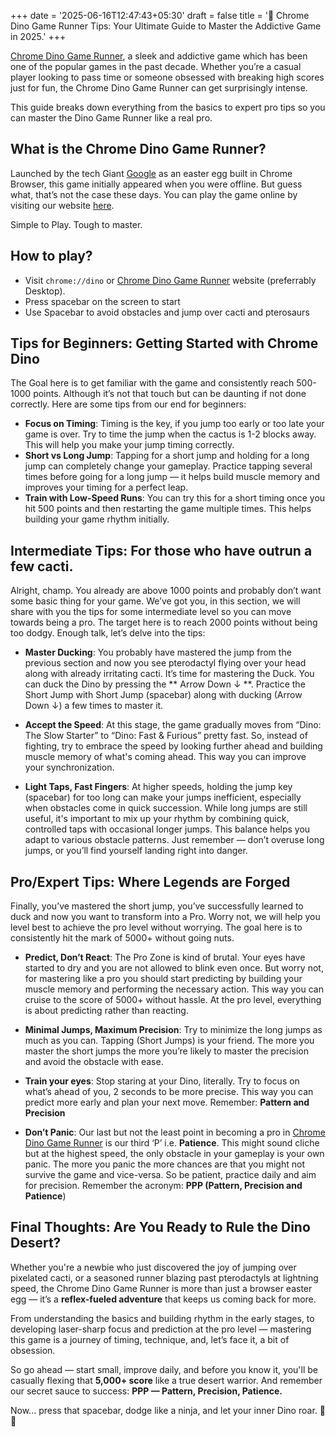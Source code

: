 +++
date = '2025-06-16T12:47:43+05:30'
draft = false 
title = '🦖 Chrome Dino Game Runner Tips: Your Ultimate Guide to Master the Addictive Game in 2025.'
+++


[Chrome Dino Game Runner](https://dinogamerunner.in/), a sleek and addictive game which has been one of the popular games in the past decade. Whether you’re a casual player looking to pass time or someone obsessed with breaking high scores just for fun, the Chrome Dino Game Runner can get surprisingly intense.  

This guide breaks down everything from the basics to expert pro tips so you can master the Dino Game Runner like a real pro.

## What is the Chrome Dino Game Runner?

Launched by the tech Giant [Google](https://www.google.com/) as an easter egg built in Chrome Browser, this game initially appeared when you were offline. But guess what, that’s not the case these days. You can play the game online by visiting our website [here](https://dinogamerunner.in/). 

Simple to Play. Tough to master.

## How to play?

- Visit  ``` chrome://dino ``` or [Chrome Dino Game Runner](http://dinogamerunner.in) website (preferrably Desktop).
- Press spacebar on the screen to start
- Use Spacebar to avoid obstacles and jump over cacti and pterosaurs

## Tips for Beginners: Getting Started with Chrome Dino

The Goal here is to get familiar with the game and consistently reach 500-1000 points. Although it’s not that touch but can be daunting if not done correctly. Here are some tips from our end for beginners:

- **Focus on Timing**: Timing is the key, if you jump too early or too late your game is over. Try to time the jump when the cactus is 1-2 blocks away. This will help you make your jump timing correctly.
- **Short vs Long Jump**: Tapping for a short jump and holding for a long jump can completely change your gameplay. Practice tapping several times before going for a long jump — it helps build muscle memory and improves your timing for a perfect leap.
- **Train with Low-Speed Runs**: You can try this for a short timing once you hit 500 points and then restarting the game multiple times. This helps building your game rhythm initially.

## Intermediate Tips: For those who have outrun a few cacti.

Alright, champ. You already are above 1000 points and probably don’t want some basic thing for your game. We’ve got you, in this section, we will share with you the tips for some intermediate level so you can move towards being a pro. The target here is to reach 2000 points without being too dodgy. Enough talk, let’s delve into the tips: 

- **Master Ducking**: You probably have mastered the jump from the previous section and now you see pterodactyl flying over your head along with already irritating cacti. It’s time for mastering the Duck. You can duck the Dino by pressing the ** Arrow Down ↓ **. Practice the Short Jump with Short Jump (spacebar) along with ducking (Arrow Down ↓) a few times to master it.

- **Accept the Speed**: At this stage, the game gradually moves from “Dino: The Slow Starter” to “Dino: Fast & Furious” pretty fast. So, instead of fighting, try to embrace the speed by looking further ahead and building muscle memory of what's coming ahead. This way you can improve your synchronization.

- **Light Taps, Fast Fingers**: At higher speeds, holding the jump key (spacebar) for too long can make your jumps inefficient, especially when obstacles come in quick succession. While long jumps are still useful, it's important to mix up your rhythm by combining quick, controlled taps with occasional longer jumps. This balance helps you adapt to various obstacle patterns. Just remember — don’t overuse long jumps, or you’ll find yourself landing right into danger.

## Pro/Expert Tips: Where Legends are Forged

Finally, you’ve mastered the short jump, you’ve successfully learned to duck and now you want to transform into a Pro. Worry not, we will help you level best to achieve the pro level without worrying. The goal here is to consistently hit the mark of 5000+ without going nuts.

- **Predict, Don’t React**: The Pro Zone is kind of brutal. Your eyes have started to dry and you are not allowed to blink even once. But worry not, for mastering like a pro you should start predicting by building your muscle memory and performing the necessary action. This way you can cruise to the score of 5000+ without hassle. At the pro level, everything is about predicting rather than reacting.

- **Minimal Jumps, Maximum Precision**: Try to minimize the long jumps as much as you can. Tapping (Short Jumps) is your friend. The more you master the short jumps the more you’re likely to master the precision and avoid the obstacle with ease.

- **Train your eyes**: Stop staring at your Dino, literally. Try to focus on what’s ahead of you, 2 seconds to be more precise. This way you can predict more early and plan your next move. Remember: **Pattern and Precision**

- **Don’t Panic**: Our last but not the least point in becoming a pro in [Chrome Dino Game Runner](https://dinogamerunner.in/) is our third ‘P’ i.e. **Patience**. This might sound cliche but at the highest speed, the only obstacle in your gameplay is your own panic. The more you panic the more chances are that you might not survive the game and vice-versa. So be patient, practice daily and aim for precision. Remember the acronym: **PPP (Pattern, Precision and Patience**)


## Final Thoughts: Are You Ready to Rule the Dino Desert?

Whether you're a newbie who just discovered the joy of jumping over pixelated cacti, or a seasoned runner blazing past pterodactyls at lightning speed, the Chrome Dino Game Runner is more than just a browser easter egg — it’s a **reflex-fueled adventure** that keeps us coming back for more.

From understanding the basics and building rhythm in the early stages, to developing laser-sharp focus and prediction at the pro level — mastering this game is a journey of timing, technique, and, let’s face it, a bit of obsession.

So go ahead — start small, improve daily, and before you know it, you'll be casually flexing that **5,000+ score** like a true desert warrior. And remember our secret sauce to success:
**PPP — Pattern, Precision, Patience.**

Now... press that spacebar, dodge like a ninja, and let your inner Dino roar. 🦖💥

